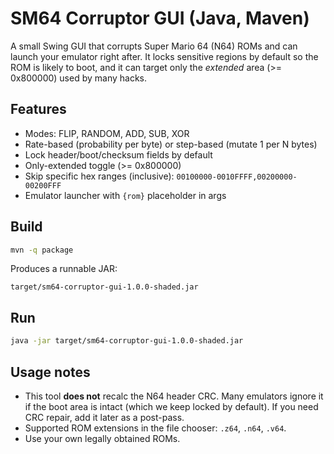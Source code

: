 # SM64 Corruptor GUI (Java, Maven)

A small Swing GUI that corrupts Super Mario 64 (N64) ROMs and can launch your emulator right after.
It locks sensitive regions by default so the ROM is likely to boot, and it can target only the
*extended* area (>= 0x800000) used by many hacks.

## Features
- Modes: FLIP, RANDOM, ADD, SUB, XOR
- Rate-based (probability per byte) or step-based (mutate 1 per N bytes)
- Lock header/boot/checksum fields by default
- Only-extended toggle (>= 0x800000)
- Skip specific hex ranges (inclusive): `00100000-0010FFFF,00200000-00200FFF`
- Emulator launcher with `{rom}` placeholder in args

## Build
```bash
mvn -q package
```
Produces a runnable JAR:
```
target/sm64-corruptor-gui-1.0.0-shaded.jar
```

## Run
```bash
java -jar target/sm64-corruptor-gui-1.0.0-shaded.jar
```

## Usage notes
- This tool **does not** recalc the N64 header CRC. Many emulators ignore it if
  the boot area is intact (which we keep locked by default). If you need CRC repair,
  add it later as a post-pass.
- Supported ROM extensions in the file chooser: `.z64`, `.n64`, `.v64`.
- Use your own legally obtained ROMs.
